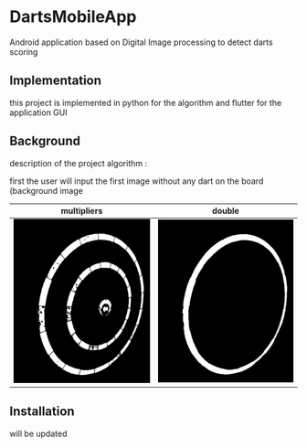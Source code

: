 # DartsMobileApp
Android application based on Digital Image processing to detect darts scoring 

## Implementation
this project is implemented in python for the algorithm and flutter for the application GUI

## Background 
description of the project algorithm :

first the user will input the first image without any dart on the board (background image


|multipliers |double       |
|------------|-------------|
| <img src="debug_images/multipliers regions.jpg" width="250"> | <img src="debug_images/double regions.jpg" width="250">|














## Installation
will be updated 









